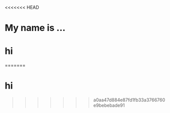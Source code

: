 <<<<<<< HEAD
# My name is ...

# hi
=======



# hi
>>>>>>> a0aa47d884e87fd1fb33a3766760e9bebebade91
